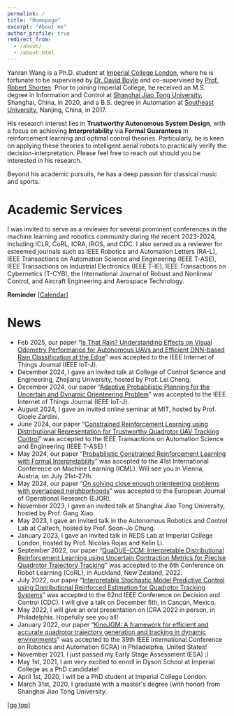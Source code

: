 ```yaml
---
permalink: /
title: "Homepage"
excerpt: "About me"
author_profile: true
redirect_from: 
  - /about/
  - /about.html
---
```


Yanran Wang is a Ph.D. student at [Imperial College London](https://www.imperial.ac.uk/), where he is fortunate to be supervised by [Dr. David Boyle](https://www.imperial.ac.uk/people/david.boyle) and co-supervised by [Prof. Robert Shorten](https://robertshorten.com/). Prior to joining Imperial College, he received an M.S. degree in Information and Control at [Shanghai Jiao Tong University](https://www.sjtu.edu.cn/), Shanghai, China, in 2020, and a B.S. degree in Automation at [Southeast University](https://www.seu.edu.cn/), Nanjing, China, in 2017.

His research interest lies in **Trustworthy Autonomous System Design**, with a focus on achieving **Interpretability** via **Formal Guarantees** in reinforcement learning and optimal control theories. Particularly, he is keen on applying these theories to intelligent aerial robots to practically verify the decision-interpretation. Please feel free to reach out should you be interested in his research.

Beyond his academic pursuits, he has a deep passion for classical music and sports.

Academic Services
===
I was invited to serve as a reviewer for several prominent conferences in the machine learning and robotics community during the recent 2023-2024, including ICLR, CoRL, ICRA, IROS, and CDC. I also served as a reviewer for esteemed journals such as IEEE Robotics and Automation Letters (RA-L), IEEE Transactions on Automation Science and Engineering (IEEE T-ASE), IEEE Transactions on Industrial Electronics (IEEE T-IE), IEEE Transactions on Cybernetics (T-CYB), the International Journal of Robust and Nonlinear Control, and Aircraft Engineering and Aerospace Technology.


**Reminder** [[Calendar](https://aideadlin.es/?sub=ML,RO)] 

News
===  
* Feb 2025, our paper “[Is That Rain? Understanding Effects on Visual Odometry Performance for Autonomous UAVs and Efficient DNN-based Rain Classification at the Edge](https://arxiv.org/abs/2407.12663)” was accepted to the IEEE Internet of Things Journal (IEEE IoT-J).
* December 2024, I gave an invited talk at College of Control Science and Engineering, Zhejiang University, hosted by Prof. Lei Cheng.                    
* December 2024, our paper “[Adaptive Probabilistic Planning for the Uncertain and Dynamic Orienteering Problem](https://arxiv.org/pdf/2409.05545)” was accepted to the IEEE Internet of Things Journal (IEEE IoT-J).
* August 2024, I gave an invited online seminar at MIT, hosted by Prof. Gioele Zardini.
* June 2024, our paper “[Constrained Reinforcement Learning using Distributional Representation for Trustworthy Quadrotor UAV Tracking Control](https://arxiv.org/abs/2302.11694)” was accepted to the IEEE Transactions on Automation Science and Engineering (IEEE T-ASE) !
* May 2024, our paper “[Probabilistic Constrained Reinforcement Learning with Formal Interpretability](https://arxiv.org/abs/2307.07084)” was accepted to the 41st International Conference on Machine Learning (ICML). Will see you in Vienna, Austria, on July 21st-27th.
* May 2024, our paper “[On solving close enough orienteering problems with overlapped neighborhoods](https://www.sciencedirect.com/science/article/pii/S0377221724003916)” was accepted to the European Journal of Operational Research (EJOR).
* November 2023, I gave an invited talk at Shanghai Jiao Tong University, hosted by Prof. Gang Xiao.
* May 2023, I gave an invited talk in the Autonomous Robotics and Control Lab at Caltech, hosted by Prof. Soon-Jo Chung.
* January 2023, I gave an invited talk in REDS Lab at Imperial College London, hosted by Prof. Nicolas Rojas and Kelin Li.
* September 2022, our paper “[QuaDUE-CCM: Interpretable Distributional Reinforcement Learning using Uncertain Contraction Metrics for Precise Quadrotor Trajectory Tracking](https://proceedings.mlr.press/v205/wang23d.html)” was accepted to the 6th Conference on Robot Learning (CoRL), in Auckland, New Zealand, 2022.
* July 2022, our paper “[Interpretable Stochastic Model Predictive Control using Distributional Reinforced Estimation for Quadrotor Tracking Systems](https://ieeexplore.ieee.org/abstract/document/9993048)” was accepted to the 62nd IEEE Conference on Decision and Control (CDC). I will give a talk on December 5th, in Cancún, Mexico.
* May 2022, I will give an oral presentation on ICRA 2022 in person, in Philadelphia. Hopefully see you all!
* January 2022, our paper “[KinoJGM: A framework for efficient and accurate quadrotor trajectory generation and tracking in dynamic environments](https://ieeexplore.ieee.org/abstract/document/9812352)” was accepted to the 39th IEEE International Conference on Robotics and Automation (ICRA) in Philadelphia, United States!
* November 2021, I just passed my Early Stage Assessment (ESA) :) 
* May 1st, 2021, I am very excited to enroll in Dyson School at Imperial College as a PhD candidate!
* April 1st, 2020, I will be a PhD student at Imperial College London.
* March 31st, 2020, I graduate with a master's degree (with honor) from Shanghai Jiao Tong University.


[[go top](https://Alex-yanranwang.github.io/)]  
